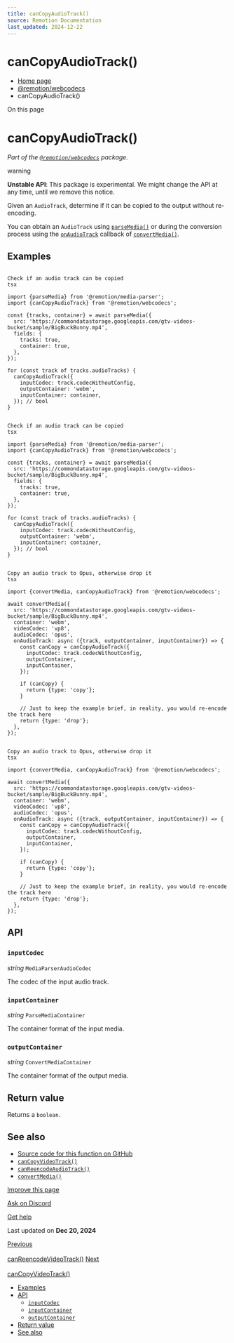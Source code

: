 ```yaml
---
title: canCopyAudioTrack()
source: Remotion Documentation
last_updated: 2024-12-22
---
```


# canCopyAudioTrack()

- [Home page](/)
- [@remotion/webcodecs](/docs/webcodecs/)
- canCopyAudioTrack()

On this page

# canCopyAudioTrack()

_Part of the [`@remotion/webcodecs`](/docs/webcodecs) package._

warning

**Unstable API**: This package is experimental. We might change the API at any time, until we remove this notice.

Given an `AudioTrack`, determine if it can be copied to the output without re-encoding.

You can obtain an `AudioTrack` using [`parseMedia()`](/docs/media-parser/parse-media) or during the conversion process using the [`onAudioTrack`](/docs/webcodecs/convert-media#onaudiotrack) callback of [`convertMedia()`](/docs/webcodecs/convert-media).

## Examples [​](\#examples "Direct link to Examples")

```

Check if an audio track can be copied
tsx

import {parseMedia} from '@remotion/media-parser';
import {canCopyAudioTrack} from '@remotion/webcodecs';

const {tracks, container} = await parseMedia({
  src: 'https://commondatastorage.googleapis.com/gtv-videos-bucket/sample/BigBuckBunny.mp4',
  fields: {
    tracks: true,
    container: true,
  },
});

for (const track of tracks.audioTracks) {
  canCopyAudioTrack({
    inputCodec: track.codecWithoutConfig,
    outputContainer: 'webm',
    inputContainer: container,
  }); // bool
}
```

```

Check if an audio track can be copied
tsx

import {parseMedia} from '@remotion/media-parser';
import {canCopyAudioTrack} from '@remotion/webcodecs';

const {tracks, container} = await parseMedia({
  src: 'https://commondatastorage.googleapis.com/gtv-videos-bucket/sample/BigBuckBunny.mp4',
  fields: {
    tracks: true,
    container: true,
  },
});

for (const track of tracks.audioTracks) {
  canCopyAudioTrack({
    inputCodec: track.codecWithoutConfig,
    outputContainer: 'webm',
    inputContainer: container,
  }); // bool
}
```

```

Copy an audio track to Opus, otherwise drop it
tsx

import {convertMedia, canCopyAudioTrack} from '@remotion/webcodecs';

await convertMedia({
  src: 'https://commondatastorage.googleapis.com/gtv-videos-bucket/sample/BigBuckBunny.mp4',
  container: 'webm',
  videoCodec: 'vp8',
  audioCodec: 'opus',
  onAudioTrack: async ({track, outputContainer, inputContainer}) => {
    const canCopy = canCopyAudioTrack({
      inputCodec: track.codecWithoutConfig,
      outputContainer,
      inputContainer,
    });

    if (canCopy) {
      return {type: 'copy'};
    }

    // Just to keep the example brief, in reality, you would re-encode the track here
    return {type: 'drop'};
  },
});
```

```

Copy an audio track to Opus, otherwise drop it
tsx

import {convertMedia, canCopyAudioTrack} from '@remotion/webcodecs';

await convertMedia({
  src: 'https://commondatastorage.googleapis.com/gtv-videos-bucket/sample/BigBuckBunny.mp4',
  container: 'webm',
  videoCodec: 'vp8',
  audioCodec: 'opus',
  onAudioTrack: async ({track, outputContainer, inputContainer}) => {
    const canCopy = canCopyAudioTrack({
      inputCodec: track.codecWithoutConfig,
      outputContainer,
      inputContainer,
    });

    if (canCopy) {
      return {type: 'copy'};
    }

    // Just to keep the example brief, in reality, you would re-encode the track here
    return {type: 'drop'};
  },
});
```

## API [​](\#api "Direct link to API")

### `inputCodec` [​](\#inputcodec "Direct link to inputcodec")

_string_ `MediaParserAudioCodec`

The codec of the input audio track.

### `inputContainer` [​](\#inputcontainer "Direct link to inputcontainer")

_string_ `ParseMediaContainer`

The container format of the input media.

### `outputContainer` [​](\#outputcontainer "Direct link to outputcontainer")

_string_ `ConvertMediaContainer`

The container format of the output media.

## Return value [​](\#return-value "Direct link to Return value")

Returns a `boolean`.

## See also [​](\#see-also "Direct link to See also")

- [Source code for this function on GitHub](https://github.com/remotion-dev/remotion/blob/main/packages/webcodecs/src/can-copy-audio-track.ts)
- [`canCopyVideoTrack()`](/docs/webcodecs/can-copy-video-track)
- [`canReencodeAudioTrack()`](/docs/webcodecs/can-reencode-audio-track)
- [`convertMedia()`](/docs/webcodecs/convert-media)

[Improve this page](https://github.com/remotion-dev/remotion/edit/main/packages/docs/docs/webcodecs/can-copy-audio-track.mdx)

[Ask on Discord](https://remotion.dev/discord)

[Get help](/docs/get-help)

Last updated on **Dec 20, 2024**

[Previous\
\
canReencodeVideoTrack()](/docs/webcodecs/can-reencode-video-track) [Next\
\
canCopyVideoTrack()](/docs/webcodecs/can-copy-video-track)

- [Examples](#examples)
- [API](#api)
  - [`inputCodec`](#inputcodec)
  - [`inputContainer`](#inputcontainer)
  - [`outputContainer`](#outputcontainer)
- [Return value](#return-value)
- [See also](#see-also)
